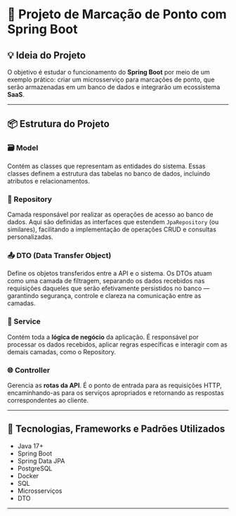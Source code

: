 # 📌 Projeto de Marcação de Ponto com Spring Boot

## 💡 Ideia do Projeto

O objetivo é estudar o funcionamento do **Spring Boot** por meio de um exemplo prático: criar um microsserviço para marcações de ponto, que serão armazenadas em um banco de dados e integrarão um ecossistema **SaaS**.

---

## 📦 Estrutura do Projeto

### 🗃️ Model

Contém as classes que representam as entidades do sistema. Essas classes definem a estrutura das tabelas no banco de dados, incluindo atributos e relacionamentos.

### 📁 Repository

Camada responsável por realizar as operações de acesso ao banco de dados. Aqui são definidas as interfaces que estendem `JpaRepository` (ou similares), facilitando a implementação de operações CRUD e consultas personalizadas.

### 📤 DTO (Data Transfer Object)

Define os objetos transferidos entre a API e o sistema. Os DTOs atuam como uma camada de filtragem, separando os dados recebidos nas requisições daqueles que serão efetivamente persistidos no banco — garantindo segurança, controle e clareza na comunicação entre as camadas.

### 🧠 Service

Contém toda a **lógica de negócio** da aplicação. É responsável por processar os dados recebidos, aplicar regras específicas e interagir com as demais camadas, como o Repository.

### 🌐 Controller

Gerencia as **rotas da API**. É o ponto de entrada para as requisições HTTP, encaminhando-as para os serviços apropriados e retornando as respostas correspondentes ao cliente.

---

## 🚀 Tecnologias, Frameworks e Padrões Utilizados

- Java 17+
- Spring Boot
- Spring Data JPA
- PostgreSQL
- Docker
- SQL
- Microsserviços
- DTO

---
